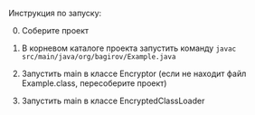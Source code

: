 Инструкция по запуску:

0. Соберите проект

1. В корневом каталоге проекта запустить команду `javac src/main/java/org/bagirov/Example.java`

2. Запустить main в классе Encryptor (если не находит файл Example.class, пересоберите проект)

3. Запустить main в классе EncryptedClassLoader